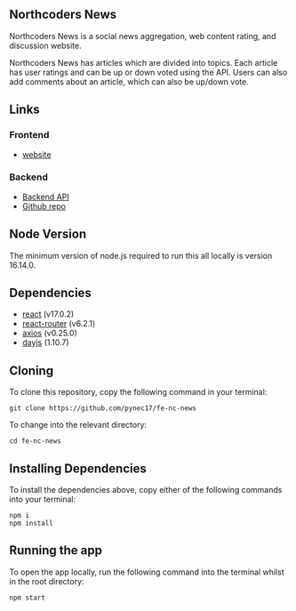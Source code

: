 ## Northcoders News

Northcoders News is a social news aggregation, web content rating, and discussion website.

Northcoders News has articles which are divided into topics. Each article has user ratings and can be up or down voted using the API. Users can also add comments about an article, which can also be up/down vote.

## Links

### Frontend

- [website](https://claytons-nc-news.netlify.app/)

### Backend

- [Backend API](https://claytons-news.herokuapp.com/api)
- [Github repo](https://github.com/pynec17/be-nc-news)

## Node Version

The minimum version of node.js required to run this all locally is version 16.14.0.

## Dependencies

- [react](https://reactjs.org/) (v17.0.2)
- [react-router](https://reactrouter.com/) (v6.2.1)
- [axios](https://www.npmjs.com/package/axios) (v0.25.0)
- [dayjs](https://day.js.org/) (1.10.7)

## Cloning

To clone this repository, copy the following command in your terminal:

```
git clone https://github.com/pynec17/fe-nc-news
```

To change into the relevant directory:

```
cd fe-nc-news
```

## Installing Dependencies

To install the dependencies above, copy either of the following commands into your terminal:

```
npm i
npm install
```

## Running the app

To open the app locally, run the following command into the terminal whilst in the root directory:

```
npm start
```

<br>

